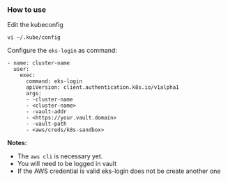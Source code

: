 ### How to use

Edit the kubeconfig

```
vi ~/.kube/config
```

Configure the `eks-login` as command:

```
- name: cluster-name
  user:
    exec:
      command: eks-login
      apiVersion: client.authentication.k8s.io/v1alpha1
      args:
      - -cluster-name
      - <cluster-name>
      - -vault-addr
      - <https://your.vault.domain>
      - -vault-path
      - <aws/creds/k8s-sandbox>
```

**Notes:**

- The `aws cli` is necessary yet.
- You will need to be logged in vault
- If the AWS credential is valid eks-login does not be create another one
